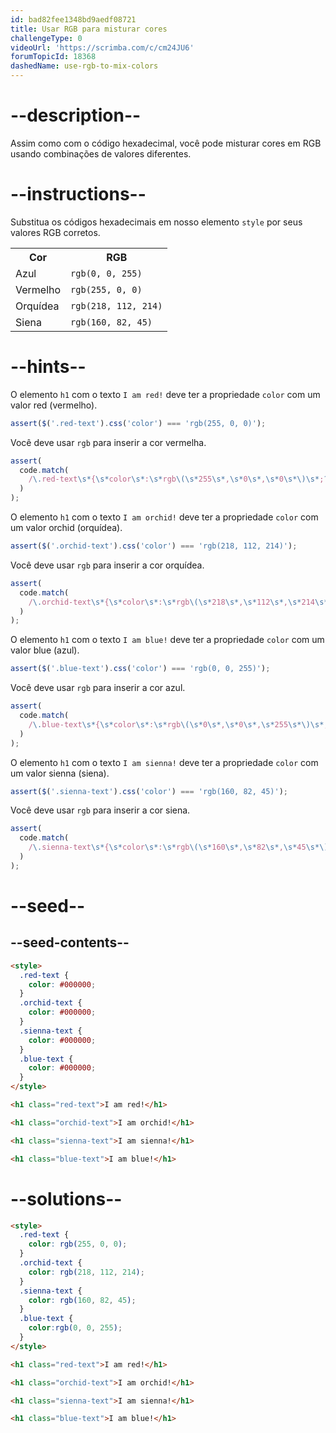 ```yaml
---
id: bad82fee1348bd9aedf08721
title: Usar RGB para misturar cores
challengeType: 0
videoUrl: 'https://scrimba.com/c/cm24JU6'
forumTopicId: 18368
dashedName: use-rgb-to-mix-colors
---
```


# --description--

Assim como com o código hexadecimal, você pode misturar cores em RGB usando combinações de valores diferentes.

# --instructions--

Substitua os códigos hexadecimais em nosso elemento `style` por seus valores RGB corretos.

<table class='table table-striped'><tbody><tr><th>Cor</th><th>RGB</th></tr><tr><td>Azul</td><td><code>rgb(0, 0, 255)</code></td></tr><tr><td>Vermelho</td><td><code>rgb(255, 0, 0)</code></td></tr><tr><td>Orquídea</td><td><code>rgb(218, 112, 214)</code></td></tr><tr><td>Siena</td><td><code>rgb(160, 82, 45)</code></td></tr></tbody></table>

# --hints--

O elemento `h1` com o texto `I am red!` deve ter a propriedade `color` com um valor red (vermelho).

```js
assert($('.red-text').css('color') === 'rgb(255, 0, 0)');
```

Você deve usar `rgb` para inserir a cor vermelha.

```js
assert(
  code.match(
    /\.red-text\s*{\s*color\s*:\s*rgb\(\s*255\s*,\s*0\s*,\s*0\s*\)\s*;?\s*}/gi
  )
);
```

O elemento `h1` com o texto `I am orchid!` deve ter a propriedade `color` com um valor orchid (orquídea).

```js
assert($('.orchid-text').css('color') === 'rgb(218, 112, 214)');
```

Você deve usar `rgb` para inserir a cor orquídea.

```js
assert(
  code.match(
    /\.orchid-text\s*{\s*color\s*:\s*rgb\(\s*218\s*,\s*112\s*,\s*214\s*\)\s*;?\s*}/gi
  )
);
```

O elemento `h1` com o texto `I am blue!` deve ter a propriedade `color` com um valor blue (azul).

```js
assert($('.blue-text').css('color') === 'rgb(0, 0, 255)');
```

Você deve usar `rgb` para inserir a cor azul.

```js
assert(
  code.match(
    /\.blue-text\s*{\s*color\s*:\s*rgb\(\s*0\s*,\s*0\s*,\s*255\s*\)\s*;?\s*}/gi
  )
);
```

O elemento `h1` com o texto `I am sienna!` deve ter a propriedade `color` com um valor sienna (siena).

```js
assert($('.sienna-text').css('color') === 'rgb(160, 82, 45)');
```

Você deve usar `rgb` para inserir a cor siena.

```js
assert(
  code.match(
    /\.sienna-text\s*{\s*color\s*:\s*rgb\(\s*160\s*,\s*82\s*,\s*45\s*\)\s*;?\s*}/gi
  )
);
```

# --seed--

## --seed-contents--

```html
<style>
  .red-text {
    color: #000000;
  }
  .orchid-text {
    color: #000000;
  }
  .sienna-text {
    color: #000000;
  }
  .blue-text {
    color: #000000;
  }
</style>

<h1 class="red-text">I am red!</h1>

<h1 class="orchid-text">I am orchid!</h1>

<h1 class="sienna-text">I am sienna!</h1>

<h1 class="blue-text">I am blue!</h1>
```

# --solutions--

```html
<style>
  .red-text {
    color: rgb(255, 0, 0);
  }
  .orchid-text {
    color: rgb(218, 112, 214);
  }
  .sienna-text {
    color: rgb(160, 82, 45);
  }
  .blue-text {
    color:rgb(0, 0, 255);
  }
</style>

<h1 class="red-text">I am red!</h1>

<h1 class="orchid-text">I am orchid!</h1>

<h1 class="sienna-text">I am sienna!</h1>

<h1 class="blue-text">I am blue!</h1>
```
